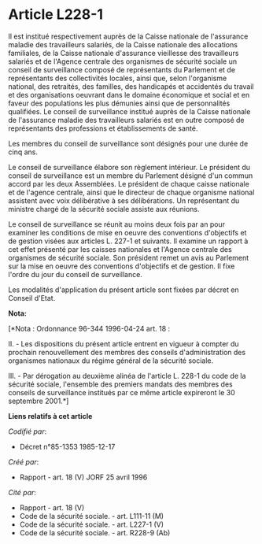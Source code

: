 # Article L228-1

Il est institué respectivement auprès de la Caisse nationale de l'assurance maladie des travailleurs salariés, de la Caisse
nationale des allocations familiales, de la Caisse nationale d'assurance vieillesse des travailleurs salariés et de l'Agence
centrale des organismes de sécurité sociale un conseil de surveillance composé de représentants du Parlement et de
représentants des collectivités locales, ainsi que, selon l'organisme national, des retraités, des familles, des handicapés
et accidentés du travail et des organisations oeuvrant dans le domaine économique et social et en faveur des populations les
plus démunies ainsi que de personnalités qualifiées. Le conseil de surveillance institué auprès de la Caisse nationale de
l'assurance maladie des travailleurs salariés est en outre composé de représentants des professions et établissements de
santé.

Les membres du conseil de surveillance sont désignés pour une durée de cinq ans.

Le conseil de surveillance élabore son règlement intérieur. Le président du conseil de surveillance est un membre du
Parlement désigné d'un commun accord par les deux Assemblées. Le président de chaque caisse nationale et de l'agence
centrale, ainsi que le directeur de chaque organisme national assistent avec voix délibérative à ses délibérations. Un
représentant du ministre chargé de la sécurité sociale assiste aux réunions.

Le conseil de surveillance se réunit au moins deux fois par an pour examiner les conditions de mise en oeuvre des conventions
d'objectifs et de gestion visées aux articles L. 227-1 et suivants. Il examine un rapport à cet effet présenté par les
caisses nationales et l'Agence centrale des organismes de sécurité sociale. Son président remet un avis au Parlement sur la
mise en oeuvre des conventions d'objectifs et de gestion. Il fixe l'ordre du jour du conseil de surveillance.

Les modalités d'application du présent article sont fixées par décret en Conseil d'Etat.

**Nota:**

[*Nota : Ordonnance 96-344 1996-04-24 art. 18 :

II. - Les dispositions du présent article entrent en vigueur à compter du prochain renouvellement des membres des conseils
d'administration des organismes nationaux du régime général de la sécurité sociale.

III. - Par dérogation au deuxième alinéa de l'article L. 228-1 du code de la sécurité sociale, l'ensemble des premiers
mandats des membres des conseils de surveillance institués par ce même article expireront le 30 septembre 2001.*]

**Liens relatifs à cet article**

_Codifié par_:

  - Décret n°85-1353 1985-12-17

_Créé par_:

  - Rapport - art. 18 (V) JORF 25 avril 1996

_Cité par_:

  - Rapport - art. 18 (V)
  - Code de la sécurité sociale. - art. L111-11 (M)
  - Code de la sécurité sociale. - art. L227-1 (V)
  - Code de la sécurité sociale. - art. R228-9 (Ab)
